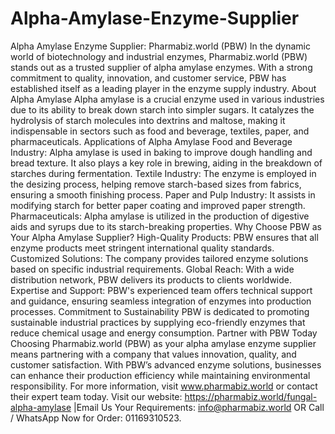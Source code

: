 # Alpha-Amylase-Enzyme-Supplier
Alpha Amylase Enzyme Supplier: Pharmabiz.world (PBW)
In the dynamic world of biotechnology and industrial enzymes, Pharmabiz.world (PBW) stands out as a trusted supplier of alpha amylase enzymes. With a strong commitment to quality, innovation, and customer service, PBW has established itself as a leading player in the enzyme supply industry.
About Alpha Amylase
Alpha amylase is a crucial enzyme used in various industries due to its ability to break down starch into simpler sugars. It catalyzes the hydrolysis of starch molecules into dextrins and maltose, making it indispensable in sectors such as food and beverage, textiles, paper, and pharmaceuticals.
Applications of Alpha Amylase
Food and Beverage Industry: Alpha amylase is used in baking to improve dough handling and bread texture. It also plays a key role in brewing, aiding in the breakdown of starches during fermentation.
Textile Industry: The enzyme is employed in the desizing process, helping remove starch-based sizes from fabrics, ensuring a smooth finishing process.
Paper and Pulp Industry: It assists in modifying starch for better paper coating and improved paper strength.
Pharmaceuticals: Alpha amylase is utilized in the production of digestive aids and syrups due to its starch-breaking properties.
Why Choose PBW as Your Alpha Amylase Supplier?
High-Quality Products: PBW ensures that all enzyme products meet stringent international quality standards.
Customized Solutions: The company provides tailored enzyme solutions based on specific industrial requirements.
Global Reach: With a wide distribution network, PBW delivers its products to clients worldwide.
Expertise and Support: PBW's experienced team offers technical support and guidance, ensuring seamless integration of enzymes into production processes.
Commitment to Sustainability
PBW is dedicated to promoting sustainable industrial practices by supplying eco-friendly enzymes that reduce chemical usage and energy consumption.
Partner with PBW Today
Choosing Pharmabiz.world (PBW) as your alpha amylase enzyme supplier means partnering with a company that values innovation, quality, and customer satisfaction. With PBW’s advanced enzyme solutions, businesses can enhance their production efficiency while maintaining environmental responsibility.
For more information, visit www.pharmabiz.world or contact their expert team today.
Visit our website: https://pharmabiz.world/fungal-alpha-amylase |Email Us Your Requirements: info@pharmabiz.world OR Call / WhatsApp Now for Order: 01169310523.
